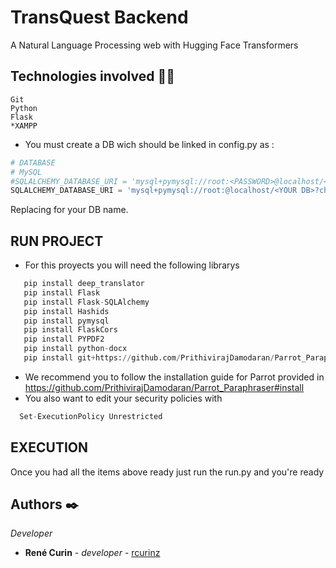 # TransQuest Backend
A Natural Language Processing  web with Hugging Face Transformers

## Technologies involved 👩‍💻
```
Git
Python
Flask
*XAMPP
```
* You must create a DB wich should be linked in config.py as :
```py
# DATABASE
# MySQL
#SQLALCHEMY_DATABASE_URI = 'mysql+pymysql://root:<PASSWORD>@localhost/<YOUR DB>?charset=utf8mb4'
SQLALCHEMY_DATABASE_URI = 'mysql+pymysql://root:@localhost/<YOUR DB>?charset=utf8mb4'
```
Replacing <YOUR DB> for your DB name.

## RUN PROJECT
* For this proyects you will need the following librarys
```py
   pip install deep_translator
   pip install Flask
   pip install Flask-SQLAlchemy
   pip install Hashids
   pip install pymysql
   pip install FlaskCors
   pip install PYPDF2
   pip install python-docx
   pip install git+https://github.com/PrithivirajDamodaran/Parrot_Paraphraser.git *
```
* We recommend you to follow the installation guide for Parrot provided in https://github.com/PrithivirajDamodaran/Parrot_Paraphraser#install
* You also want to edit your security policies with
```py
  Set-ExecutionPolicy Unrestricted
```

## EXECUTION
Once you had all the items above ready just run the run.py  and you're ready

## Authors ✒️
_Developer_
* **René Curin** - *developer* - [rcurinz](https://github.com/rcurinz)
